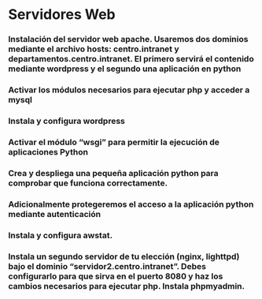 # Servidores Web

### Instalación del servidor web apache. Usaremos dos dominios mediante el archivo hosts: centro.intranet y departamentos.centro.intranet. El primero servirá el contenido mediante wordpress y el segundo una aplicación en python
### Activar los módulos necesarios para ejecutar php y acceder a mysql
### Instala y configura wordpress
### Activar el módulo “wsgi” para permitir la ejecución de aplicaciones Python
### Crea y despliega una pequeña aplicación python para comprobar que funciona correctamente.
### Adicionalmente protegeremos el acceso a la aplicación python mediante autenticación
### Instala y configura awstat.
### Instala un segundo servidor de tu elección (nginx, lighttpd) bajo el dominio “servidor2.centro.intranet”. Debes configurarlo para que sirva en el puerto 8080 y haz los cambios necesarios para ejecutar php. Instala phpmyadmin.
